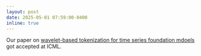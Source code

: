 ```yaml
---
layout: post
date: 2025-05-01 07:59:00-0400
inline: true
---
```


Our paper on [wavelet-based tokenization for time series foundation mdoels](https://arxiv.org/abs/2412.05244) got accepted at ICML.
